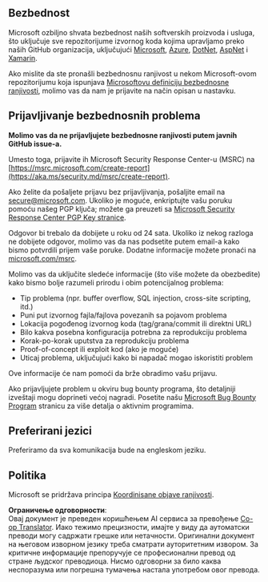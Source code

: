 <!--
CO_OP_TRANSLATOR_METADATA:
{
  "original_hash": "57f14126c1c6add76b3aef3844dfe4e3",
  "translation_date": "2025-05-09T04:21:21+00:00",
  "source_file": "SECURITY.md",
  "language_code": "sr"
}
-->
## Bezbednost

Microsoft ozbiljno shvata bezbednost naših softverskih proizvoda i usluga, što uključuje sve repozitorijume izvornog koda kojima upravljamo preko naših GitHub organizacija, uključujući [Microsoft](https://github.com/Microsoft), [Azure](https://github.com/Azure), [DotNet](https://github.com/dotnet), [AspNet](https://github.com/aspnet) i [Xamarin](https://github.com/xamarin).

Ako mislite da ste pronašli bezbednosnu ranjivost u nekom Microsoft-ovom repozitorijumu koja ispunjava [Microsoftovu definiciju bezbednosne ranjivosti](https://aka.ms/security.md/definition), molimo vas da nam je prijavite na način opisan u nastavku.

## Prijavljivanje bezbednosnih problema

**Molimo vas da ne prijavljujete bezbednosne ranjivosti putem javnih GitHub issue-a.**

Umesto toga, prijavite ih Microsoft Security Response Center-u (MSRC) na [https://msrc.microsoft.com/create-report](https://aka.ms/security.md/msrc/create-report).

Ako želite da pošaljete prijavu bez prijavljivanja, pošaljite email na [secure@microsoft.com](mailto:secure@microsoft.com). Ukoliko je moguće, enkriptujte vašu poruku pomoću našeg PGP ključa; možete ga preuzeti sa [Microsoft Security Response Center PGP Key stranice](https://aka.ms/security.md/msrc/pgp).

Odgovor bi trebalo da dobijete u roku od 24 sata. Ukoliko iz nekog razloga ne dobijete odgovor, molimo vas da nas podsetite putem email-a kako bismo potvrdili prijem vaše poruke. Dodatne informacije možete pronaći na [microsoft.com/msrc](https://www.microsoft.com/msrc).

Molimo vas da uključite sledeće informacije (što više možete da obezbedite) kako bismo bolje razumeli prirodu i obim potencijalnog problema:

  * Tip problema (npr. buffer overflow, SQL injection, cross-site scripting, itd.)
  * Puni put izvornog fajla/fajlova povezanih sa pojavom problema
  * Lokacija pogođenog izvornog koda (tag/grana/commit ili direktni URL)
  * Bilo kakva posebna konfiguracija potrebna za reprodukciju problema
  * Korak-po-korak uputstva za reprodukciju problema
  * Proof-of-concept ili exploit kod (ako je moguće)
  * Uticaj problema, uključujući kako bi napadač mogao iskoristiti problem

Ove informacije će nam pomoći da brže obradimo vašu prijavu.

Ako prijavljujete problem u okviru bug bounty programa, što detaljniji izveštaji mogu doprineti većoj nagradi. Posetite našu [Microsoft Bug Bounty Program](https://aka.ms/security.md/msrc/bounty) stranicu za više detalja o aktivnim programima.

## Preferirani jezici

Preferiramo da sva komunikacija bude na engleskom jeziku.

## Politika

Microsoft se pridržava principa [Koordinisane objave ranjivosti](https://aka.ms/security.md/cvd).

**Ограничење одговорности**:  
Овај документ је преведен коришћењем AI сервиса за превођење [Co-op Translator](https://github.com/Azure/co-op-translator). Иако тежимо прецизности, имајте у виду да аутоматски преводи могу садржати грешке или нетачности. Оригинални документ на његовом изворном језику треба сматрати ауторитетним извором. За критичне информације препоручује се професионални превод од стране људског преводиоца. Нисмо одговорни за било каква неспоразума или погрешна тумачења настала употребом овог превода.
